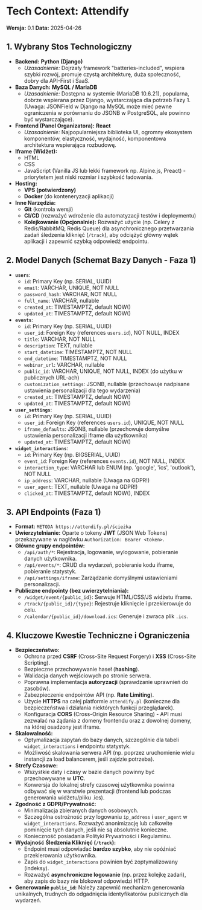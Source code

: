 # Tech Context: Attendify

**Wersja:** 0.1
**Data:** 2025-04-26

## 1. Wybrany Stos Technologiczny

*   **Backend:** **Python (Django)**
    *   *Uzasadnienie:* Dojrzały framework "batteries-included", wspiera szybki rozwój, promuje czystą architekturę, duża społeczność, dobry dla API-First i SaaS.
*   **Baza Danych:** **MySQL / MariaDB**
    *   *Uzasadnienie:* Dostępna w systemie (MariaDB 10.6.21), popularna, dobrze wspierana przez Django, wystarczająca dla potrzeb Fazy 1. (Uwaga: JSONField w Django na MySQL może mieć pewne ograniczenia w porównaniu do JSONB w PostgreSQL, ale powinno być wystarczające).
*   **Frontend (Panel Organizatora):** **React**
    *   *Uzasadnienie:* Najpopularniejsza biblioteka UI, ogromny ekosystem komponentów, elastyczność, wydajność, komponentowa architektura wspierająca rozbudowę.
*   **Iframe (Widżet):**
    *   HTML
    *   CSS
    *   JavaScript (Vanilla JS lub lekki framework np. Alpine.js, Preact) - priorytetem jest niski rozmiar i szybkość ładowania.
*   **Hosting:**
    *   **VPS (potwierdzony)**
    *   **Docker** (do konteneryzacji aplikacji)
*   **Inne Narzędzia:**
    *   **Git** (kontrola wersji)
    *   **CI/CD** (rozważyć wdrożenie dla automatyzacji testów i deploymentu)
    *   **Kolejkowanie (Opcjonalnie):** Rozważyć użycie (np. Celery z Redis/RabbitMQ, Redis Queue) dla asynchronicznego przetwarzania zadań śledzenia kliknięć (`/track`), aby odciążyć główny wątek aplikacji i zapewnić szybką odpowiedź endpointu.

## 2. Model Danych (Schemat Bazy Danych - Faza 1)

*   **`users`**:
    *   `id`: Primary Key (np. SERIAL, UUID)
    *   `email`: VARCHAR, UNIQUE, NOT NULL
    *   `password_hash`: VARCHAR, NOT NULL
    *   `full_name`: VARCHAR, nullable
    *   `created_at`: TIMESTAMPTZ, default NOW()
    *   `updated_at`: TIMESTAMPTZ, default NOW()
*   **`events`**:
    *   `id`: Primary Key (np. SERIAL, UUID)
    *   `user_id`: Foreign Key (references `users.id`), NOT NULL, INDEX
    *   `title`: VARCHAR, NOT NULL
    *   `description`: TEXT, nullable
    *   `start_datetime`: TIMESTAMPTZ, NOT NULL
    *   `end_datetime`: TIMESTAMPTZ, NOT NULL
    *   `webinar_url`: VARCHAR, nullable
    *   `public_id`: VARCHAR, UNIQUE, NOT NULL, INDEX (do użytku w publicznych URL-ach)
    *   `customization_settings`: JSONB, nullable (przechowuje nadpisane ustawienia personalizacji dla tego wydarzenia)
    *   `created_at`: TIMESTAMPTZ, default NOW()
    *   `updated_at`: TIMESTAMPTZ, default NOW()
*   **`user_settings`**:
    *   `id`: Primary Key (np. SERIAL, UUID)
    *   `user_id`: Foreign Key (references `users.id`), UNIQUE, NOT NULL
    *   `iframe_defaults`: JSONB, nullable (przechowuje domyślne ustawienia personalizacji iframe dla użytkownika)
    *   `updated_at`: TIMESTAMPTZ, default NOW()
*   **`widget_interactions`**:
    *   `id`: Primary Key (np. BIGSERIAL, UUID)
    *   `event_id`: Foreign Key (references `events.id`), NOT NULL, INDEX
    *   `interaction_type`: VARCHAR lub ENUM (np. 'google', 'ics', 'outlook'), NOT NULL
    *   `ip_address`: VARCHAR, nullable (Uwaga na GDPR!)
    *   `user_agent`: TEXT, nullable (Uwaga na GDPR!)
    *   `clicked_at`: TIMESTAMPTZ, default NOW(), INDEX

## 3. API Endpoints (Faza 1)

*   **Format:** `METODA https://attendify.pl/ścieżka`
*   **Uwierzytelnianie:** Oparte o tokeny **JWT** (JSON Web Tokens) przekazywane w nagłówku `Authorization: Bearer <token>`.
*   **Główne grupy endpointów:**
    *   `/api/auth/*`: Rejestracja, logowanie, wylogowanie, pobieranie danych użytkownika.
    *   `/api/events/*`: CRUD dla wydarzeń, pobieranie kodu iframe, pobieranie statystyk.
    *   `/api/settings/iframe`: Zarządzanie domyślnymi ustawieniami personalizacji.
*   **Publiczne endpointy (bez uwierzytelniania):**
    *   `/widget/event/{public_id}`: Serwuje HTML/CSS/JS widżetu iframe.
    *   `/track/{public_id}/{type}`: Rejestruje kliknięcie i przekierowuje do celu.
    *   `/calendar/{public_id}/download.ics`: Generuje i zwraca plik `.ics`.

## 4. Kluczowe Kwestie Techniczne i Ograniczenia

*   **Bezpieczeństwo:**
    *   Ochrona przed **CSRF** (Cross-Site Request Forgery) i **XSS** (Cross-Site Scripting).
    *   Bezpieczne przechowywanie haseł (**hashing**).
    *   Walidacja danych wejściowych po stronie serwera.
    *   Poprawna implementacja **autoryzacji** (sprawdzanie uprawnień do zasobów).
    *   Zabezpieczenie endpointów API (np. **Rate Limiting**).
    *   Użycie **HTTPS** na całej platformie `attendify.pl` (konieczne dla bezpieczeństwa i działania niektórych funkcji przeglądarek).
    *   Konfiguracja **CORS** (Cross-Origin Resource Sharing) - API musi zezwalać na żądania z domeny frontendu oraz z dowolnej domeny, na której osadzony jest iframe.
*   **Skalowalność:**
    *   Optymalizacja zapytań do bazy danych, szczególnie dla tabeli `widget_interactions` i endpointu statystyk.
    *   Możliwość skalowania serwera API (np. poprzez uruchomienie wielu instancji za load balancerem, jeśli zajdzie potrzeba).
*   **Strefy Czasowe:**
    *   Wszystkie daty i czasy w bazie danych powinny być przechowywane w **UTC**.
    *   Konwersja do lokalnej strefy czasowej użytkownika powinna odbywać się w warstwie prezentacji (frontend lub podczas generowania widżetu/pliku .ics).
*   **Zgodność z GDPR/Prywatność:**
    *   Minimalizacja zbieranych danych osobowych.
    *   Szczególna ostrożność przy logowaniu `ip_address` i `user_agent` w `widget_interactions`. Rozważyć anonimizację lub całkowite pominięcie tych danych, jeśli nie są absolutnie konieczne.
    *   Konieczność posiadania Polityki Prywatności i Regulaminu.
*   **Wydajność Śledzenia Kliknięć (`/track`):**
    *   Endpoint musi odpowiadać **bardzo szybko**, aby nie opóźniać przekierowania użytkownika.
    *   Zapis do `widget_interactions` powinien być zoptymalizowany (indeksy).
    *   Rozważyć **asynchroniczne logowanie** (np. przez kolejkę zadań), aby zapis do bazy nie blokował odpowiedzi HTTP.
*   **Generowanie `public_id`:** Należy zapewnić mechanizm generowania unikalnych, trudnych do odgadnięcia identyfikatorów publicznych dla wydarzeń.
